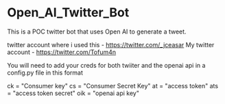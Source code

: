 # Open_AI_Twitter_Bot
This is a POC twitter bot that uses Open AI to generate a tweet. 

twitter account where i used this - https://twitter.com/_jceasar
My twitter account - https://twitter.com/Tofum4n

You will need to add your creds for both twiiter and the openai api in a config.py file in this format

ck = "Consumer key" cs = "Consumer Secret Key" at = "access token" ats = "access token secret" oik = "openai api key"
